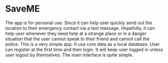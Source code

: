 # SaveME
The app is for personal use. Since it can help user quickly send out the location to their emergency contact via a text message.
Hopefully, it can help user whenever they need help at a strange place or in a danger situation that the user cannot speak to
their friend and cannot call the police.
This is a very simple app. It use core data as a local database. User can register at the first time and then login.
It will keep user logged in unless user logout by themselves. 
The main interface is quite simple.
